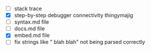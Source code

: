 - [ ] stack trace
- [x] step-by-step debugger connectivity thingymajig
- [ ] syntax.md file
- [ ] docs.md file
- [x] embed.md file
- [ ] fix strings like " blah blah" not being parsed correctly
